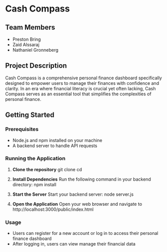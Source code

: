# Cash Compass

## Team Members
- Preston Bring
- Zaid Alssaraj
- Nathaniel Gronneberg

## Project Description
Cash Compass is a comprehensive personal finance dashboard specifically designed to empower users to manage their finances with confidence and clarity. In an era where financial literacy is crucial yet often lacking, Cash Compass serves as an essential tool that simplifies the complexities of personal finance.

## Getting Started

### Prerequisites
- Node.js and npm installed on your machine
- A backend server to handle API requests

### Running the Application

1. **Clone the repository**
   git clone <repository-url>
   cd <repository-folder>

2. **Install Dependencies**
   Run the following command in your backend directory:
   npm install

3. **Start the Server**
   Start your backend server:
   node server.js

4. **Open the Application**
   Open your web browser and navigate to
   http://localhost:3000/public/index.html

### Usage
- Users can register for a new account or log in to access their personal finance dashboard
- After logging in, users can view manage their financial data
